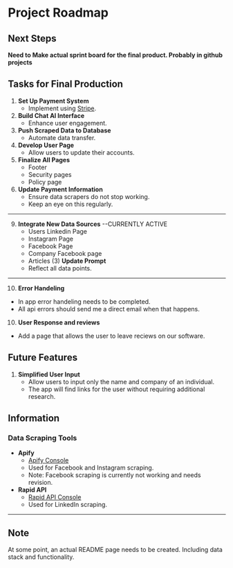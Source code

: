 # Project Roadmap

## Next Steps
**Need to Make actual sprint board for the final product. Probably in github projects**

## Tasks for Final Production
1. **Set Up Payment System**
   - Implement using [Stripe](https://stripe.com).
2. **Build Chat AI Interface**
   - Enhance user engagement.
3. **Push Scraped Data to Database**
   - Automate data transfer.
4. **Develop User Page**
   - Allow users to update their accounts.
5. **Finalize All Pages**
   - Footer
   - Security pages
   - Policy page
8. **Update Payment Information**
   - Ensure data scrapers do not stop working.
   - Keep an eye on this regularly.

---
9. **Integrate New Data Sources** --CURRENTLY ACTIVE
   - Users Linkedin Page
   - Instagram Page
   - Facebook Page
   - Company Facebook page
   - Articles (3)
    **Update Prompt**
    - Reflect all data points.
---

10. **Error Handeling**
   - In app error handeling needs to be completed.
   - All api errors should send me a direct email when that happens.

10. **User Response and reviews**
   - Add a page that allows the user to leave reciews on our software.

## Future Features
1. **Simplified User Input**
   - Allow users to input only the name and company of an individual.
   - The app will find links for the user without requiring additional research.

## Information

### Data Scraping Tools
- **Apify**
  - [Apify Console](https://console.apify.com)
  - Used for Facebook and Instagram scraping.
  - Note: Facebook scraping is currently not working and needs revision.
- **Rapid API**
  - [Rapid API Console](https://rapidapi.com)
  - Used for LinkedIn scraping.

---

## Note
At some point, an actual README page needs to be created. Including data stack and functionality.
